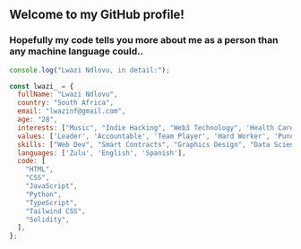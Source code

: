 ## Welcome to my GitHub profile!

### Hopefully my code tells you more about me as a person than any machine language could..

```javascript
console.log("Lwazi Ndlovu, in detail:");

const lwazi_ = {
  fullName: "Lwazi Ndlovu",
  country: "South Africa",
  email: "lwazinf@gmail.com",
  age: "28",
  interests: ["Music", "Indie Hacking", "Web3 Technology", 'Health Care', 'Chess'],
  values: ['Leader', 'Accountable', 'Team Player', 'Hard Worker', 'Punctual']
  skills: ["Web Dev", "Smart Contracts", "Graphics Design", "Data Science"],
  languages: ['Zulu', 'English', 'Spanish'],
  code: [
    "HTML",
    "CSS",
    "JavaScript",
    "Python",
    "TypeScript",
    "Tailwind CSS",
    "Solidity",
  ],
};
```
